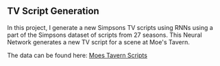 ## TV Script Generation

In this project, I generate a new Simpsons TV scripts using RNNs using a part of the Simpsons dataset of scripts from 27 seasons. This Neural Network generates a new TV script for a scene at Moe's Tavern.

The data can be found here: [Moes Tavern Scripts](https://github.com/udacity/deep-learning/tree/master/tv-script-generation/data/simpsons)

